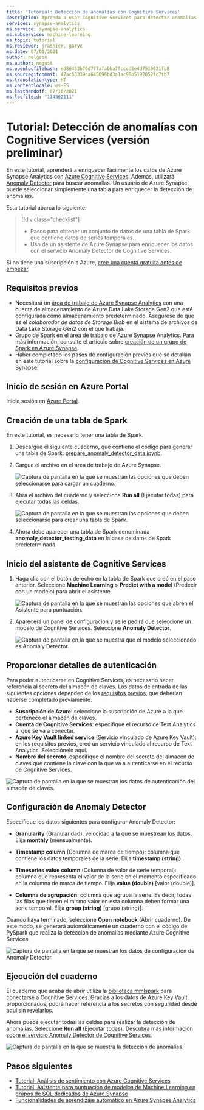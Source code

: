 ```yaml
---
title: 'Tutorial: Detección de anomalías con Cognitive Services'
description: Aprenda a usar Cognitive Services para detectar anomalías en Azure Synapse Analytics.
services: synapse-analytics
ms.service: synapse-analytics
ms.subservice: machine-learning
ms.topic: tutorial
ms.reviewer: jrasnick, garye
ms.date: 07/01/2021
author: nelgson
ms.author: negust
ms.openlocfilehash: ed86453b76d7f7afa0ba7fcccd2e4d7519621fb8
ms.sourcegitcommit: 47ac63339ca645096bd3a1ac96b5192852fc7fb7
ms.translationtype: HT
ms.contentlocale: es-ES
ms.lasthandoff: 07/16/2021
ms.locfileid: "114362111"
---
```

# <a name="tutorial-anomaly-detection-with-cognitive-services-preview"></a>Tutorial: Detección de anomalías con Cognitive Services (versión preliminar)

En este tutorial, aprenderá a enriquecer fácilmente los datos de Azure Synapse Analytics con [Azure Cognitive Services](../../cognitive-services/index.yml). Además, utilizará [Anomaly Detector](../../cognitive-services/anomaly-detector/index.yml) para buscar anomalías. Un usuario de Azure Synapse puede seleccionar simplemente una tabla para enriquecer la detección de anomalías.

Esta tutorial abarca lo siguiente:

> [!div class="checklist"]
> - Pasos para obtener un conjunto de datos de una tabla de Spark que contiene datos de series temporales.
> - Uso de un asistente de Azure Synapse para enriquecer los datos con el servicio Anomaly Detector de Cognitive Services.

Si no tiene una suscripción a Azure, [cree una cuenta gratuita antes de empezar](https://azure.microsoft.com/free/).

## <a name="prerequisites"></a>Requisitos previos

- Necesitará un [área de trabajo de Azure Synapse Analytics](../get-started-create-workspace.md) con una cuenta de almacenamiento de Azure Data Lake Storage Gen2 que esté configurada como almacenamiento predeterminado. Asegúrese de que es el *colaborador de datos de Storage Blob* en el sistema de archivos de Data Lake Storage Gen2 con el que trabaja.
- Grupo de Spark en el área de trabajo de Azure Synapse Analytics. Para más información, consulte el artículo sobre [creación de un grupo de Spark en Azure Synapse](../quickstart-create-sql-pool-studio.md).
- Haber completado los pasos de configuración previos que se detallan en este tutorial sobre la [configuración de Cognitive Services en Azure Synapse](tutorial-configure-cognitive-services-synapse.md).

## <a name="sign-in-to-the-azure-portal"></a>Inicio de sesión en Azure Portal

Inicie sesión en [Azure Portal](https://portal.azure.com/).

## <a name="create-a-spark-table"></a>Creación de una tabla de Spark

En este tutorial, es necesario tener una tabla de Spark.

1. Descargue el siguiente cuaderno, que contiene el código para generar una tabla de Spark: [prepare_anomaly_detector_data.ipynb](https://go.microsoft.com/fwlink/?linkid=2149577).

1. Cargue el archivo en el área de trabajo de Azure Synapse.

   ![Captura de pantalla en la que se muestran las opciones que deben seleccionarse para cargar un cuaderno.](media/tutorial-cognitive-services/tutorial-cognitive-services-anomaly-00a.png)

1. Abra el archivo del cuaderno y seleccione **Run all** (Ejecutar todas) para ejecutar todas las celdas.

   ![Captura de pantalla en la que se muestran las opciones que deben seleccionarse para crear una tabla de Spark.](media/tutorial-cognitive-services/tutorial-cognitive-services-anomaly-00b.png)

1. Ahora debe aparecer una tabla de Spark denominada **anomaly_detector_testing_data** en la base de datos de Spark predeterminada.

## <a name="open-the-cognitive-services-wizard"></a>Inicio del asistente de Cognitive Services

1. Haga clic con el botón derecho en la tabla de Spark que creó en el paso anterior. Seleccione **Machine Learning** > **Predict with a model** (Predecir con un modelo) para abrir el asistente.

   ![Captura de pantalla en la que se muestran las opciones que abren el Asistente para puntuación.](media/tutorial-cognitive-services/tutorial-cognitive-services-anomaly-00g.png)

2. Aparecerá un panel de configuración y se le pedirá que seleccione un modelo de Cognitive Services. Seleccione **Anomaly Detector**.

   ![Captura de pantalla en la que se muestra que el modelo seleccionado es Anomaly Detector.](media/tutorial-cognitive-services/tutorial-cognitive-services-anomaly-00c.png)

## <a name="provide-authentication-details"></a>Proporcionar detalles de autenticación

Para poder autenticarse en Cognitive Services, es necesario hacer referencia al secreto del almacén de claves. Los datos de entrada de las siguientes opciones dependen de los [requisitos previos](tutorial-configure-cognitive-services-synapse.md), que deberían haberse completado previamente.

- **Suscripción de Azure**: seleccione la suscripción de Azure a la que pertenece el almacén de claves.
- **Cuenta de Cognitive Services**: especifique el recurso de Text Analytics al que se va a conectar.
- **Azure Key Vault linked service** (Servicio vinculado de Azure Key Vault): en los requisitos previos, creó un servicio vinculado al recurso de Text Analytics. Selecciónelo aquí.
- **Nombre del secreto**: especifique el nombre del secreto del almacén de claves que contiene la clave con la que va a autenticarse en el recurso de Cognitive Services.

![Captura de pantalla en la que se muestran los datos de autenticación del almacén de claves.](media/tutorial-cognitive-services/tutorial-cognitive-services-anomaly-00d.png)

## <a name="configure-anomaly-detector"></a>Configuración de Anomaly Detector

Especifique los datos siguientes para configurar Anomaly Detector:

- **Granularity** (Granularidad): velocidad a la que se muestrean los datos. Elija **monthly** (mensualmente). 

- **Timestamp column** (Columna de marca de tiempo): columna que contiene los datos temporales de la serie. Elija **timestamp (string)** .

- **Timeseries value column** (Columna de valor de serie temporal): columna que representa el valor de la serie en el momento especificado en la columna de marca de tiempo. Elija **value (double)** [valor (double)].

- **Columna de agrupación**: columna que agrupa la serie. Es decir, todas las filas que tienen el mismo valor en esta columna deben formar una serie temporal. Elija **group (string)** [grupo (string)].

Cuando haya terminado, seleccione **Open notebook** (Abrir cuaderno). De este modo, se generará automáticamente un cuaderno con el código de PySpark que realiza la detección de anomalías mediante Azure Cognitive Services.

![Captura de pantalla en la que se muestran los datos de configuración de Anomaly Detector.](media/tutorial-cognitive-services/tutorial-cognitive-services-anomaly-00e.png)

## <a name="run-the-notebook"></a>Ejecución del cuaderno

El cuaderno que acaba de abrir utiliza la [biblioteca mmlspark](https://github.com/Azure/mmlspark) para conectarse a Cognitive Services. Gracias a los datos de Azure Key Vault proporcionados, podrá hacer referencia a los secretos con seguridad desde aquí sin revelarlos.

Ahora puede ejecutar todas las celdas para realizar la detección de anomalías. Seleccione **Run all** (Ejecutar todas). [Descubra más información sobre el servicio Anomaly Detector de Cognitive Services](../../cognitive-services/anomaly-detector/index.yml).

![Captura de pantalla en la que se muestra la detección de anomalías.](media/tutorial-cognitive-services/tutorial-cognitive-services-anomaly-00f.png)

## <a name="next-steps"></a>Pasos siguientes

- [Tutorial: Análisis de sentimiento con Azure Cognitive Services](tutorial-cognitive-services-sentiment.md)
- [Tutorial: Asistente para puntuación de modelos de Machine Learning en grupos de SQL dedicados de Azure Synapse](tutorial-sql-pool-model-scoring-wizard.md)
- [Funcionalidades de aprendizaje automático en Azure Synapse Analytics](what-is-machine-learning.md)
